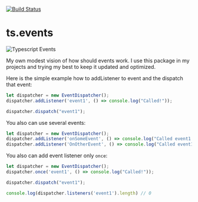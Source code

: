 [![Build Status](https://travis-ci.org/jaklimoff/ts.events.svg?branch=master)](https://travis-ci.org/jaklimoff/ts.events)

# ts.events
![Typescript Events](http://www.fairydelldesigns.co.uk/events%20banner_v_Variation_550%20x%20217-1.jpg)


My own modest vision of how should events work. I use this package in my projects and trying my best to keep it updated and optimized.


Here is the simple example how to addListener to event and the dispatch that event:

```typescript
let dispatcher = new EventDispatcher();
dispatcher.addListener('event1', () => console.log("Called!"));

dispatcher.dispatch("event1");        
```


You also can use several events:

```typescript
let dispatcher = new EventDispatcher();
dispatcher.addListener('onSomeEvent', () => console.log("Called event1!"));
dispatcher.addListener('OnOtherEvent', () => console.log("Called event1!"));
```

You also can add event listener only `once`:

```typescript
let dispatcher = new EventDispatcher();
dispatcher.once('event1', () => console.log("Called!"));

dispatcher.dispatch("event1");        

console.log(dispatcher.listeners('event1').length) // 0
```
